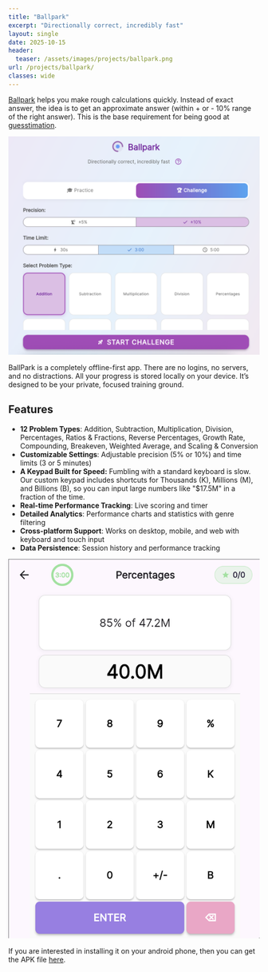 ```yaml
---
title: "Ballpark"
excerpt: "Directionally correct, incredibly fast"
layout: single
date: 2025-10-15
header:
  teaser: /assets/images/projects/ballpark.png
url: /projects/ballpark/
classes: wide
---
```


[Ballpark](https://www.gapp.in/ballpark/) helps you make rough calculations quickly. Instead of exact answer, the idea is to get an approximate answer (within + or - 10% range of the right answer). This is the base requirement for being good at [guesstimation](https://www.gapp.in/napkin/).

![](/assets/images/2025-10-15-19-11-53.png)

BallPark is a completely offline-first app. There are no logins, no servers, and no distractions. All your progress is stored locally on your device. It’s designed to be your private, focused training ground.


## Features

- **12 Problem Types**: Addition, Subtraction, Multiplication, Division, Percentages, Ratios & Fractions, Reverse Percentages, Growth Rate, Compounding, Breakeven, Weighted Average, and Scaling & Conversion
- **Customizable Settings**: Adjustable precision (5% or 10%) and time limits (3 or 5 minutes)
- **A Keypad Built for Speed:** Fumbling with a standard keyboard is slow. Our custom keypad includes shortcuts for Thousands (K), Millions (M), and Billions (B), so you can input large numbers like "$17.5M" in a fraction of the time.
- **Real-time Performance Tracking**: Live scoring and timer
- **Detailed Analytics**: Performance charts and statistics with genre filtering
- **Cross-platform Support**: Works on desktop, mobile, and web with keyboard and touch input
- **Data Persistence**: Session history and performance tracking

<div style="text-align: center; max-width: 600px; margin: 0 auto;">
  <img src="/assets/images/2025-10-16-14-43-10.png" alt="Ballpark app screenshot">
</div>

If you are interested in installing it on your android phone, then you can get the APK file [here](/assets/files/ballpark.apk). 